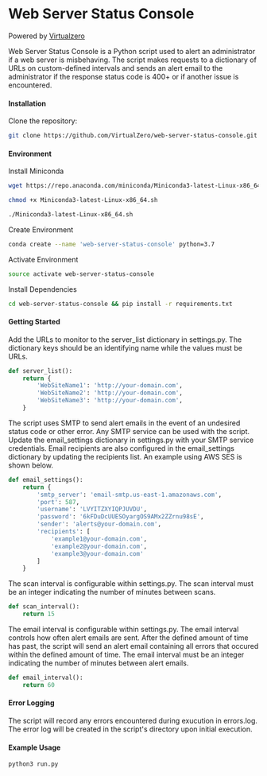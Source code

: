 # Web Server Status Console
Powered by [Virtualzero](https://virtualzero.net)

Web Server Status Console is a Python script used to alert an administrator if a web server is misbehaving. The script makes requests to a dictionary of URLs on custom-defined intervals and sends an alert email to the administrator if the response status code is 400+ or if another issue is encountered.

#### Installation
Clone the repository:
```bash
git clone https://github.com/VirtualZero/web-server-status-console.git
```

#### Environment

Install Miniconda
```bash
wget https://repo.anaconda.com/miniconda/Miniconda3-latest-Linux-x86_64.sh
```

```bash
chmod +x Miniconda3-latest-Linux-x86_64.sh
```

```bash
./Miniconda3-latest-Linux-x86_64.sh
```

Create Environment
```bash
conda create --name 'web-server-status-console' python=3.7
```

Activate Environment
```bash
source activate web-server-status-console
```

Install Dependencies
```bash
cd web-server-status-console && pip install -r requirements.txt
```

#### Getting Started
Add the URLs to monitor to the server_list dictionary in settings.py. The dictionary keys should be an identifying name while the values must be URLs.
```python
def server_list():
    return {
        'WebSiteName1': 'http://your-domain.com', 
        'WebSiteName2': 'http://your-domain.com',
        'WebSiteName3': 'http://your-domain.com',
    }
```

The script uses SMTP to send alert emails in the event of an undesired status code or other error. Any SMTP service can be used with the script. Update the email_settings dictionary in settings.py with your SMTP service credentials. Email recipients are also configured in the email_settings dictionary by updating the recipients list. An example using AWS SES is shown below. 
```python
def email_settings():
    return {
        'smtp_server': 'email-smtp.us-east-1.amazonaws.com',
        'port': 587,
        'username': 'LVYITZXYIQPJUVDU',
        'password': '6kFDuDcUUESOyargOS9AMx2ZZrnu98sE',
        'sender': 'alerts@your-domain.com',
        'recipients': [
            'example1@your-domain.com',
            'example2@your-domain.com',
            'example3@your-domain.com'
        ]
    }
```

The scan interval is configurable within settings.py. The scan interval must be an integer indicating the number of minutes between scans.
```python
def scan_interval():
    return 15
```

The email interval is configurable within settings.py. The email interval controls how often alert emails are sent. After the defined amount of time has past, the script will send an alert email containing all errors that occured within the defined amount of time. The email interval must be an integer indicating the number of minutes between alert emails.
```python
def email_interval():
    return 60
```

#### Error Logging
The script will record any errors encountered during exucution in errors.log. The error log will be created in the script's directory upon initial execution.

#### Example Usage
```bash
python3 run.py
```